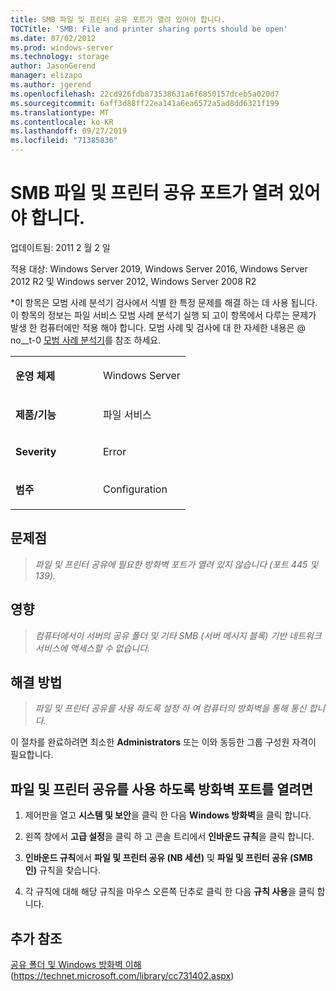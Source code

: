 ```yaml
---
title: SMB 파일 및 프린터 공유 포트가 열려 있어야 합니다.
TOCTitle: 'SMB: File and printer sharing ports should be open'
ms.date: 07/02/2012
ms.prod: windows-server
ms.technology: storage
author: JasonGerend
manager: elizapo
ms.author: jgerend
ms.openlocfilehash: 22cd926fdb873538631a6f6850157dceb5a020d7
ms.sourcegitcommit: 6aff3d88ff22ea141a6ea6572a5ad8dd6321f199
ms.translationtype: MT
ms.contentlocale: ko-KR
ms.lasthandoff: 09/27/2019
ms.locfileid: "71385836"
---
```

# <a name="smb-file-and-printer-sharing-ports-should-be-open"></a>SMB 파일 및 프린터 공유 포트가 열려 있어야 합니다.


업데이트됨: 2011 2 월 2 일

적용 대상: Windows Server 2019, Windows Server 2016, Windows Server 2012 R2 및 Windows server 2012, Windows Server 2008 R2

*이 항목은 모범 사례 분석기 검사에서 식별 한 특정 문제를 해결 하는 데 사용 됩니다. 이 항목의 정보는 파일 서비스 모범 사례 분석기 실행 되 고이 항목에서 다루는 문제가 발생 한 컴퓨터에만 적용 해야 합니다. 모범 사례 및 검사에 대 한 자세한 내용은 @ no__t-0 [모범 사례 분석기](http://go.microsoft.com/fwlink/?linkid=122786%0d%0a)를 참조 하세요.


<table>
<colgroup>
<col style="width: 50%" />
<col style="width: 50%" />
</colgroup>
<tbody>
<tr class="odd">
<td><p><strong>운영 체제</strong></p></td>
<td><p>Windows Server</p></td>
</tr>
<tr class="even">
<td><p><strong>제품/기능</strong></p></td>
<td><p>파일 서비스</p></td>
</tr>
<tr class="odd">
<td><p><strong>Severity</strong></p></td>
<td><p>Error</p></td>
</tr>
<tr class="even">
<td><p><strong>범주</strong></p></td>
<td><p>Configuration</p></td>
</tr>
</tbody>
</table>

## <a name="issue"></a>문제점

> *파일 및 프린터 공유에 필요한 방화벽 포트가 열려 있지 않습니다 (포트 445 및 139).*

## <a name="impact"></a>영향

> *컴퓨터에서이 서버의 공유 폴더 및 기타 SMB (서버 메시지 블록) 기반 네트워크 서비스에 액세스할 수 없습니다.*

## <a name="resolution"></a>해결 방법

> *파일 및 프린터 공유를 사용 하도록 설정 하 여 컴퓨터의 방화벽을 통해 통신 합니다.*

이 절차를 완료하려면 최소한 **Administrators** 또는 이와 동등한 그룹 구성원 자격이 필요합니다.

## <a name="to-open-the-firewall-ports-to-enable-file-and-printer-sharing"></a>파일 및 프린터 공유를 사용 하도록 방화벽 포트를 열려면

1.  제어판을 열고 **시스템 및 보안**을 클릭 한 다음 **Windows 방화벽**을 클릭 합니다.

2.  왼쪽 창에서 **고급 설정**을 클릭 하 고 콘솔 트리에서 **인바운드 규칙**을 클릭 합니다.

3.  **인바운드 규칙**에서 **파일 및 프린터 공유 (NB 세션)** 및 **파일 및 프린터 공유 (SMB 인)** 규칙을 찾습니다.

4.  각 규칙에 대해 해당 규칙을 마우스 오른쪽 단추로 클릭 한 다음 **규칙 사용**을 클릭 합니다.

## <a name="additional-references"></a>추가 참조

[공유 폴더 및 Windows 방화벽 이해](https://technet.microsoft.com/library/cc731402.aspx)(https://technet.microsoft.com/library/cc731402.aspx)

